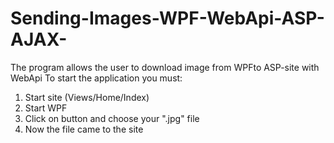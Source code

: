 # Sending-Images-WPF-WebApi-ASP-AJAX-
The program allows the user to download image from WPFto ASP-site with WebApi
To start the application you must:
1. Start site (Views/Home/Index)
2. Start WPF
3. Click on button and choose your ".jpg" file
4. Now the file came to the site
